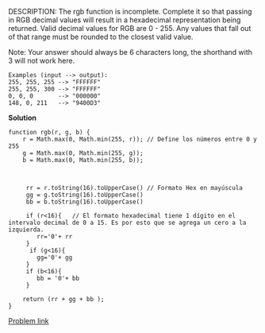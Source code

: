 DESCRIPTION:
The rgb function is incomplete. Complete it so that passing in RGB decimal values will result in a hexadecimal representation being returned. Valid decimal values for RGB are 0 - 255. Any values that fall out of that range must be rounded to the closest valid value.

Note: Your answer should always be 6 characters long, the shorthand with 3 will not work here.

```
Examples (input --> output):
255, 255, 255 --> "FFFFFF"
255, 255, 300 --> "FFFFFF"
0, 0, 0       --> "000000"
148, 0, 211   --> "9400D3"
```

**Solution**

```
function rgb(r, g, b) {
    r = Math.max(0, Math.min(255, r)); // Define los números entre 0 y 255
    g = Math.max(0, Math.min(255, g));
    b = Math.max(0, Math.min(255, b));


    
     rr = r.toString(16).toUpperCase() // Formato Hex en mayúscula
     gg = g.toString(16).toUpperCase() 
     bb = b.toString(16).toUpperCase() 
     
     if (r<16){   // El formato hexadecimal tiene 1 dígito en el intervalo decimal de 0 a 15. Es por esto que se agrega un cero a la izquierda.
        rr='0'+ rr
     }
      if (g<16){
        gg='0'+ gg
     } 
     if (b<16){
        bb = '0'+ bb
     }

    return (rr + gg + bb );
}
```

<a href="https://www.codewars.com/kata/513e08acc600c94f01000001"> Problem link </a>
